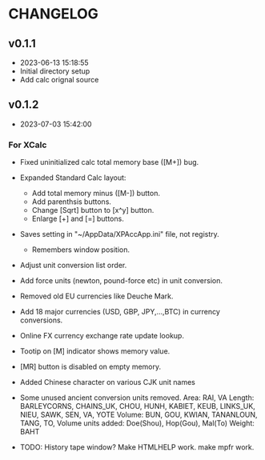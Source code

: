 CHANGELOG
=====

## v0.1.1

 * 2023-06-13 15:18:55
 * Initial directory setup
 * Add calc orignal source

## v0.1.2
* 2023-07-03 15:42:00

### For XCalc
* Fixed uninitialized calc total memory base ([M+]) bug.
* Expanded Standard Calc layout:
   - Add total memory minus ([M-]) button.
   - Add parenthsis buttons.
   - Change [Sqrt] button to [x^y] button.
   - Enlarge [+] and [=] buttons.
* Saves setting in "~/AppData/XPAccApp.ini" file, not registry.
   - Remembers window position.
* Adjust unit conversion list order.
* Add force units (newton, pound-force etc) in unit conversion.
* Removed old EU currencies like Deuche Mark.
* Add 18 major currencies (USD, GBP, JPY,...,BTC) in currency conversions.
* Online FX currency exchange rate update lookup.
* Tootip on [M] indicator shows memory value.
* [MR] button is disabled on empty memory.
* Added Chinese character on various CJK unit names
* Some unused ancient conversion units removed.
	Area: RAI, VA
	Length: BARLEYCORNS, CHAINS_UK, CHOU, HUNH, KABIET, KEUB,
		LINKS_UK, NIEU, SAWK, SEN, VA, YOTE
	Volume: BUN, GOU, KWIAN, TANANLOUN, TANG, TO,
	Volume units added: Doe(Shou), Hop(Gou), Mal(To)
	Weight: BAHT

* TODO: History tape window? Make HTMLHELP work. make mpfr work.
